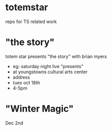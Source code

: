 # totemstar
repo for TS related work

# "the story"
 totem star presents "the story" with brian myers
 
- eg: saturday night live "presents"
- at youngstowns cultural arts center
- address
- tues oct 18th
- 4-5pm
    
    

# "Winter Magic"
 Dec 2nd

